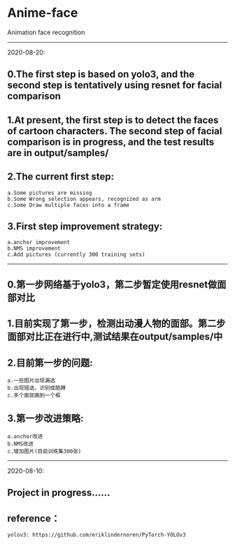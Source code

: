# Anime-face
Animation face recognition





--------------------------------------------------------------------------------------------
2020-08-20:   
## 0.The first step is based on yolo3, and the second step is tentatively using resnet for facial comparison   
## 1.At present, the first step is to detect the faces of cartoon characters. The second step of facial comparison is in progress, and the test results are in output/samples/   
## 2.The current first step:     
    a.Some pictures are missing   
    b.Some Wrong selection appears, recognized as arm   
    c.Some Draw multiple faces into a frame   
## 3.First step improvement strategy:   
    a.anchor improvement   
    b.NMS improvement   
    c.Add pictures (currently 300 training sets)   
******************************************************   
## 0.第一步网络基于yolo3，第二步暂定使用resnet做面部对比   
## 1.目前实现了第一步，检测出动漫人物的面部。第二步面部对比正在进行中,测试结果在output/samples/中   
## 2.目前第一步的问题:   
    a.一些图片出现漏选   
    b.出现错选，识别成胳膊   
    c.多个面部画到一个框   
## 3.第一步改进策略:   
    a.anchor改进   
    b.NMS改进   
    c.增加图片(目前训练集300张)   


--------------------------------------------------------------------------------------------   
2020-08-10:   
## Project in progress......   







## reference：   
    yolov3: https://github.com/eriklindernoren/PyTorch-YOLOv3   

